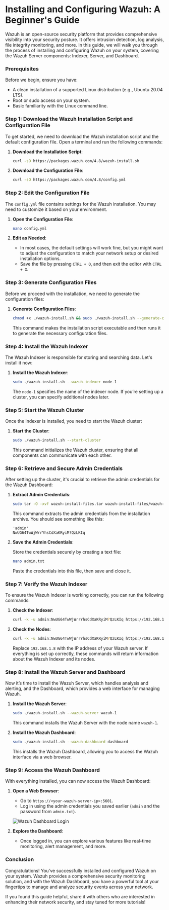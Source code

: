 # Installing and Configuring Wazuh: A Beginner's Guide

Wazuh is an open-source security platform that provides comprehensive visibility into your security posture. It offers intrusion detection, log analysis, file integrity monitoring, and more. In this guide, we will walk you through the process of installing and configuring Wazuh on your system, covering the Wazuh Server components: Indexer, Server, and Dashboard.

### Prerequisites

Before we begin, ensure you have:
- A clean installation of a supported Linux distribution (e.g., Ubuntu 20.04 LTS).
- Root or sudo access on your system.
- Basic familiarity with the Linux command line.

### Step 1: Download the Wazuh Installation Script and Configuration File

To get started, we need to download the Wazuh installation script and the default configuration file. Open a terminal and run the following commands:

1. **Download the Installation Script**:

   ```bash
   curl -sO https://packages.wazuh.com/4.8/wazuh-install.sh
   ```

2. **Download the Configuration File**:

   ```bash
   curl -sO https://packages.wazuh.com/4.8/config.yml
   ```

### Step 2: Edit the Configuration File

The `config.yml` file contains settings for the Wazuh installation. You may need to customize it based on your environment.

1. **Open the Configuration File**:

   ```bash
   nano config.yml
   ```

2. **Edit as Needed**:
   - In most cases, the default settings will work fine, but you might want to adjust the configuration to match your network setup or desired installation options.
   - Save the file by pressing `CTRL + O`, and then exit the editor with `CTRL + X`.

### Step 3: Generate Configuration Files

Before we proceed with the installation, we need to generate the configuration files:

1. **Generate Configuration Files**:

   ```bash
   chmod +x ./wazuh-install.sh && sudo ./wazuh-install.sh --generate-config-files
   ```

   This command makes the installation script executable and then runs it to generate the necessary configuration files.

### Step 4: Install the Wazuh Indexer

The Wazuh Indexer is responsible for storing and searching data. Let's install it now:

1. **Install the Wazuh Indexer**:

   ```bash
   sudo ./wazuh-install.sh --wazuh-indexer node-1
   ```

   The `node-1` specifies the name of the indexer node. If you’re setting up a cluster, you can specify additional nodes later.

### Step 5: Start the Wazuh Cluster

Once the indexer is installed, you need to start the Wazuh cluster:

1. **Start the Cluster**:

   ```bash
   sudo ./wazuh-install.sh --start-cluster
   ```

   This command initializes the Wazuh cluster, ensuring that all components can communicate with each other.

### Step 6: Retrieve and Secure Admin Credentials

After setting up the cluster, it's crucial to retrieve the admin credentials for the Wazuh Dashboard:

1. **Extract Admin Credentials**:

   ```bash
   sudo tar -O -xvf wazuh-install-files.tar wazuh-install-files/wazuh-passwords.txt | grep -P "\'admin'" -A 1
   ```

   This command extracts the admin credentials from the installation archive. You should see something like this:

   ```
   'admin'
   NwUG64TwWjWrrYhsCdXaKRyiM?QzLKIq
   ```

2. **Save the Admin Credentials**:

   Store the credentials securely by creating a text file:

   ```bash
   nano admin.txt
   ```

   Paste the credentials into this file, then save and close it.

### Step 7: Verify the Wazuh Indexer

To ensure the Wazuh Indexer is working correctly, you can run the following commands:

1. **Check the Indexer**:

   ```bash
   curl -k -u admin:NwUG64TwWjWrrYhsCdXaKRyiM?QzLKIq https://192.168.1.8:9200
   ```

2. **Check the Nodes**:

   ```bash
   curl -k -u admin:NwUG64TwWjWrrYhsCdXaKRyiM?QzLKIq https://192.168.1.8:9200/_cat/nodes?v
   ```

   Replace `192.168.1.8` with the IP address of your Wazuh server. If everything is set up correctly, these commands will return information about the Wazuh Indexer and its nodes.

### Step 8: Install the Wazuh Server and Dashboard

Now it’s time to install the Wazuh Server, which handles analysis and alerting, and the Dashboard, which provides a web interface for managing Wazuh.

1. **Install the Wazuh Server**:

   ```bash
   sudo ./wazuh-install.sh --wazuh-server wazuh-1
   ```

   This command installs the Wazuh Server with the node name `wazuh-1`.

2. **Install the Wazuh Dashboard**:

   ```bash
   sudo ./wazuh-install.sh --wazuh-dashboard dashboard
   ```

   This installs the Wazuh Dashboard, allowing you to access the Wazuh interface via a web browser.

### Step 9: Access the Wazuh Dashboard

With everything installed, you can now access the Wazuh Dashboard:

1. **Open a Web Browser**:
   - Go to `https://<your-wazuh-server-ip>:5601`.
   - Log in using the admin credentials you saved earlier (`admin` and the password from `admin.txt`).

   ![Wazuh Dashboard Login](https://wazuh.com/assets/img/screenshots/security_dashboard.png)

2. **Explore the Dashboard**:
   - Once logged in, you can explore various features like real-time monitoring, alert management, and more.

### Conclusion

Congratulations! You've successfully installed and configured Wazuh on your system. Wazuh provides a comprehensive security monitoring solution, and with the Wazuh Dashboard, you have a powerful tool at your fingertips to manage and analyze security events across your network.

If you found this guide helpful, share it with others who are interested in enhancing their network security, and stay tuned for more tutorials!

